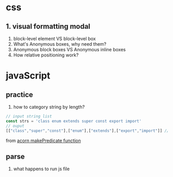 # css
## 1. visual formatting modal
1. block-level element VS block-level box
2. What's Anonymous boxes, why need them?
3. Anonymous block boxes VS Anonymous inline boxes
4. How relative positioning work?


# javaScript
## practice
1. how to category string by length?
  ```js
  // input string list
  const strs = 'class enum extends super const export import'
  // ouput
  [["class","super","const"],["enum"],["extends"],["export","import"]] // [`class` `super` `const`] every one's length is 5.
  ```
  from  [acorn makePredicate function](https://github.com/ternjs/acorn/blob/v0.1/acorn.js#L338)
  
## parse
1. what happens to run js file
